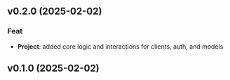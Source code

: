 ## v0.2.0 (2025-02-02)

### Feat

- **Project**: added core logic and interactions for clients, auth, and models

## v0.1.0 (2025-02-02)

